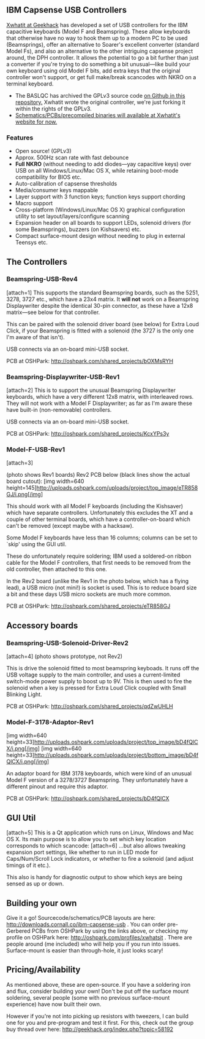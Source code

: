 ## **IBM Capsense USB Controllers**

[Xwhatit at Geekhack](https://geekhack.org/index.php?topic=58192) has developed a set of USB controllers for the IBM capacitive keyboards (Model F and Beamspring). These allow keyboards that otherwise have no way to hook them up to a modern PC to be used (Beamsprings), offer an alternative to Soarer's excellent converter (standard Model Fs), and also an alternative to the other intriguing capsense project around, the DPH controller. It allows the potential to go a bit further than just a converter if you're trying to do something a bit unusual—like build your own keyboard using old Model F bits, add extra keys that the original controller won't support, or get full make/break scancodes with NKRO on a terminal keyboard.

* The BASLQC has archived the GPLv3 source code [on Github in this repository.](http://github.com/baslqc/xwhatits-capsense-controller) Xwhatit wrote the original controller, we're just forking it within the rights of the GPLv3.
* [Schematics/PCBs/precompiled binaries will available at Xwhatit's website for now.](http://downloads.cornall.co/ibm-capsense-usb)

### Features

*  Open source! (GPLv3)
*  Approx. 500Hz scan rate with fast debounce
*  **Full NKRO** (without needing to add diodes—yay capacitive keys) over USB on all Windows/Linux/Mac OS X, while retaining boot-mode compatibility for BIOS etc.
*  Auto-calibration of capsense thresholds
*  Media/consumer keys mappable
*  Layer support with 3 function keys; function keys support chording
*  Macro support
*  Cross-platform (Windows/Linux/Mac OS X) graphical configuration utility to set layout/layers/configure scanning
*  Expansion header on all boards to support LEDs, solenoid drivers (for some Beamsprings), buzzers (on Kishsavers) etc.
*  Compact surface-mount design without needing to plug in external Teensys etc.

## The Controllers

### Beamspring-USB-Rev4
[attach=1]
This supports the standard Beamspring boards, such as the 5251, 3278, 3727 etc., which have a 23x4 matrix. It **will not** work on a Beamspring Displaywriter despite the identical 30-pin connector, as these have a 12x8 matrix—see below for that controller.

This can be paired with the solenoid driver board (see below) for Extra Loud Click, if your Beamspring is fitted with a solenoid (the 3727 is the only one I'm aware of that isn't).

USB connects via an on-board mini-USB socket.

PCB at OSHPark: http://oshpark.com/shared_projects/bOXMsRYH

### Beamspring-Displaywriter-USB-Rev1
[attach=2]
This is to support the unusual Beamspring Displaywriter keyboards, which have a very different 12x8 matrix, with interleaved rows. They will not work with a Model F Displaywriter; as far as I'm aware these have built-in (non-removable) controllers.

USB connects via an on-board mini-USB socket.

PCB at OSHPark: http://oshpark.com/shared_projects/KcxYPs3y

### Model-F-USB-Rev1
[attach=3]

(photo shows Rev1 boards)
Rev2 PCB below (black lines show the actual board cutout):
[img width=640 height=145]http://uploads.oshpark.com/uploads/project/top_image/eTR858GJ/i.png[/img]

This should work with all Model F keyboards (including the Kishsaver) which have separate controllers. Unfortunately this excludes the XT and a couple of other terminal boards, which have a controller-on-board which can't be removed (except maybe with a hacksaw).

Some Model F keyboards have less than 16 columns; columns can be set to `skip' using the GUI util.

These do unfortunately require soldering; IBM used a soldered-on ribbon cable for the Model F controllers, that first needs to be removed from the old controller, then attached to this one.

In the Rev2 board (unlike the Rev1 in the photo below, which has a flying lead), a USB micro (not mini!) is socket is used. This is to reduce board size a bit and these days USB micro sockets are much more common.

PCB at OSHPark: http://oshpark.com/shared_projects/eTR858GJ

## Accessory boards

### Beamspring-USB-Solenoid-Driver-Rev2
[attach=4]
(photo shows prototype, not Rev2)

This is drive the solenoid fitted to most beamspring keyboads. It runs off the USB voltage supply to the main controller, and uses a current-limited switch-mode power supply to boost up to 9V. This is then used to fire the solenoid when a key is pressed for Extra Loud Click coupled with Small Blinking Light.

PCB at OSHPark: http://oshpark.com/shared_projects/qdZwUHLH


### Model-F-3178-Adaptor-Rev1
[img width=640 height=33]http://uploads.oshpark.com/uploads/project/top_image/bD4fQlCX/i.png[/img]
[img width=640 height=33]http://uploads.oshpark.com/uploads/project/bottom_image/bD4fQlCX/i.png[/img]

An adaptor board for IBM 3178 keyboards, which were kind of an unusual Model F version of a 3278/3727 Beamspring. They unfortunately have a different pinout and require this adaptor.

PCB at OSHPark: http://oshpark.com/shared_projects/bD4fQlCX


## GUI Util
[attach=5]
This is a Qt application which runs on Linux, Windows and Mac OS X. Its main purpose is to allow you to set which key location corresponds to which scancode:
[attach=6]
...but also allows tweaking expansion port settings, like whether to run in LED mode for Caps/Num/Scroll Lock indicators, or whether to fire a solenoid (and adjust timings of it etc.).

This also is handy for diagnostic output to show which keys are being sensed as up or down.

## Building your own
Give it a go! Sourcecode/schematics/PCB layouts are here: http://downloads.cornall.co/ibm-capsense-usb . You can order pre-Gerbered PCBs from OSHPark by using the links above, or checking my profile on OSHPark here: http://oshpark.com/profiles/xwhatsit . There are people around (me included) who will help you if you run into issues. Surface-mount is easier than through-hole, it just looks scary!

## Pricing/Availability
As mentioned above, these are open-source. If you have a soldering iron and flux, consider building your own! Don't be put off the surface mount soldering, several people (some with no previous surface-mount experience) have now built their own.

However if you're not into picking up resistors with tweezers, I can build one for you and pre-program and test it first. For this, check out the group buy thread over here: http://geekhack.org/index.php?topic=58192
